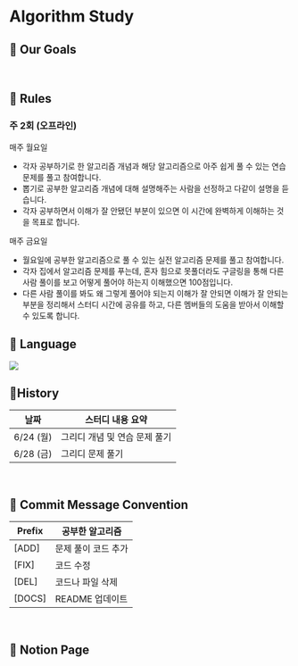 # Algorithm Study

## 📍 Our Goals

</br>

## 📍 Rules

### 주 2회 (오프라인)

매주 월요일

- 각자 공부하기로 한 알고리즘 개념과 해당 알고리즘으로 아주 쉽게 풀 수 있는 연습 문제를 풀고 참여합니다.
- 뽑기로 공부한 알고리즘 개념에 대해 설명해주는 사람을 선정하고 다같이 설명을 듣습니다.
- 각자 공부하면서 이해가 잘 안됐던 부분이 있으면 이 시간에 완벽하게 이해하는 것을 목표로 합니다.

매주 금요일

- 월요일에 공부한 알고리즘으로 풀 수 있는 실전 알고리즘 문제를 풀고 참여합니다.
- 각자 집에서 알고리즘 문제를 푸는데, 혼자 힘으로 못풀더라도 구글링을 통해 다른 사람 풀이를 보고 어떻게 풀어야 하는지 이해했으면 100점입니다.
- 다른 사람 풀이를 봐도 왜 그렇게 풀어야 되는지 이해가 잘 안되면 이해가 잘 안되는 부분을 정리해서 스터디 시간에 공유를 하고, 다른 멤버들의 도움을 받아서 이해할 수 있도록 합니다.

## 📍 Language

<img src="https://img.shields.io/badge/Python-3776AB?style=for-the-badge&logo=python&logoColor=white">

</br>

## 📍History

| 날짜      | 스터디 내용 요약              |
| --------- | ----------------------------- |
| 6/24 (월) | 그리디 개념 및 연습 문제 풀기 |
| 6/28 (금) | 그리디 문제 풀기              |

</br>

## 📍 Commit Message Convention

| Prefix | 공부한 알고리즘     |
| ------ | ------------------- |
| [ADD]  | 문제 풀이 코드 추가 |
| [FIX]  | 코드 수정           |
| [DEL]  | 코드나 파일 삭제    |
| [DOCS] | README 업데이트     |

<br>

## 📍 Notion Page

<br>

